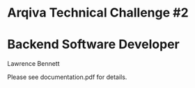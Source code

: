 # Arqiva Technical Challenge #2
# Backend Software Developer
Lawrence Bennett

Please see documentation.pdf for details.
